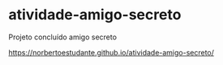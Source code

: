 # atividade-amigo-secreto
Projeto concluído amigo secreto

https://norbertoestudante.github.io/atividade-amigo-secreto/